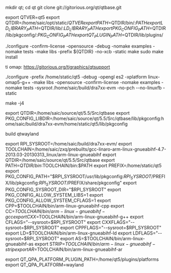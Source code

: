 
mkdir qt; cd qt
git clone git://gitorious.org/qt/qtbase.git

export QTVER=qt5
export QTDIR=/home/saic/opt/static/$QTVER 
export PATH=$QTDIR/bin/:$PATH
export LD_LIBRARY_PATH=$QTDIR/lib/:$LD_LIBRARY_PATH
export PKG_CONFIG_PATH=$QTDIR/lib/pkgconfig/:$PKG_CONFIG_PATH
export QT_PLUGIN_PATH=$QTDIR/lib/plugins/


./configure -confirm-license -opensource -debug -nomake examples -nomake tests  -make libs -prefix ${QTDIR} -no-xcb -static
make
sudo make install


ti omap:
https://gitorious.org/tigraphics/qtsupport


./configure -prefix /home/static/qt5 -debug -opengl es2 -xplatform linux-omap5-g++ -make libs  -opensource -confirm-license  -nomake examples -nomake tests -sysroot /home/saic/build/dra7xx-evm -no-pch --no-linuxfb -static


make -j4


export QTDIR=/home/saic/source/qt/5.5/Src/qtbase
export PKG_CONFIG_LIBDIR=/home/saic/source/qt/5.5/Src/qtbase/lib/pkgconfig:home/saic/build/dra7xx-evm/home/static/qt5/lib/pkgconfig

build qtwayland



export RPI_SYSROOT=/home/saic/build/dra7xx-evm/
export TOOLCHAIN=/home/saic/zxq/prebuilts/gcc-linaro-arm-linux-gnueabihf-4.7-2013.03-20130313_linux/arm-linux-gnueabihf
export QTDIR=/home/saic/source/qt/5.5/Src/qtbase
export PATH=$QTDIR/bin:$TOOLCHAIN/bin:$PATH
export PREFIX=/home/static/qt5
export PKG_CONFIG_PATH="$RPI_SYSROOT/usr/lib/pkgconfig:$RPI_SYSROOT/$PREFIX/lib/pkgconfig:$RPI_SYSROOT/$PREFIX/share/pkgconfig"
export PKG_CONFIG_SYSROOT_DIR="$RPI_SYSROOT"
export PKG_CONFIG_ALLOW_SYSTEM_LIBS=1
export PKG_CONFIG_ALLOW_SYSTEM_CFLAGS=1
export CPP=$TOOLCHAIN/bin/arm-linux-gnueabihf-cpp
export CC=$TOOLCHAIN/bin/arm-linux-gnueabihf-gcc
export CXX=$TOOLCHAIN/bin/arm-linux-gnueabihf-g++
export CFLAGS="--sysroot=$RPI_SYSROOT"
export CXXFLAGS="--sysroot=$RPI_SYSROOT"
export CPPFLAGS="--sysroot=$RPI_SYSROOT"
export LD=$TOOLCHAIN/bin/arm-linux-gnueabihf-ld
export LDFLAGS="--sysroot=$RPI_SYSROOT"
export AS=$TOOLCHAIN/bin/arm-linux-gnueabihf-as
export STRIP=$TOOLCHAIN/bin/arm-linux-gnueabihf-strip
export AR=$TOOLCHAIN/bin/arm-linux-gnueabihf-ar 



export QT_QPA_PLATFORM_PLUGIN_PATH=/home/qt5/plugins/platforms  
export QT_QPA_PLATFORM=wayland



